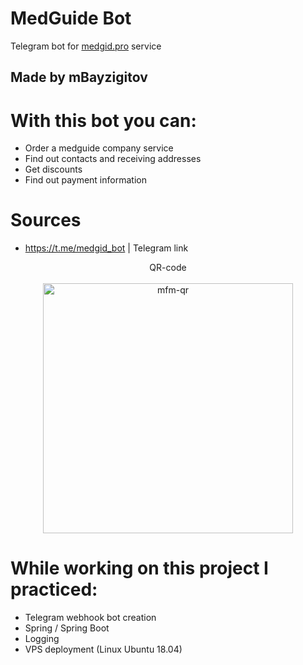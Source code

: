 # MedGuide Bot
Telegram bot for [medgid.pro](http://medgid.pro) service
## Made by mBayzigitov

# With this bot you can:

- Order a medguide company service
- Find out contacts and receiving addresses
- Get discounts
- Find out payment information

# Sources

- <https://t.me/medgid_bot> | Telegram link


<p align="center">QR-code<br><br><img src="https://user-images.githubusercontent.com/91501162/216774309-100cabf6-b8c2-4950-8a8b-861bb6863dc5.jpg" alt="mfm-qr" width="400"></p>

# While working on this project I practiced:

- Telegram webhook bot creation
- Spring / Spring Boot
- Logging
- VPS deployment (Linux Ubuntu 18.04)
